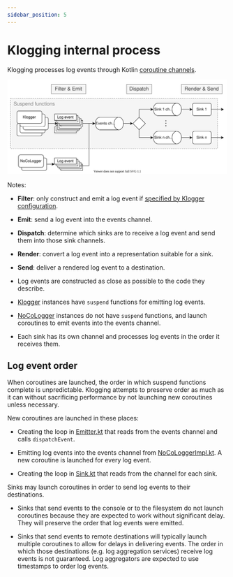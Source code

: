 ```yaml
---
sidebar_position: 5
---
```


# Klogging internal process

Klogging processes log events through Kotlin [coroutine channels](https://kotlinlang.org/docs/channels.html).

![Klogging process diagram](/img/klogging-process.svg)

Notes:

- **Filter**: only construct and emit a log event if [specified by Klogger configuration](../internals/level-checking).

- **Emit**: send a log event into the events channel.

- **Dispatch**: determine which sinks are to receive a log event and send them into those sink channels.

- **Render**: convert a log event into a representation suitable for a sink.

- **Send**: deliver a rendered log event to a destination.

- Log events are constructed as close as possible to the code they describe.

- [Klogger](../loggers/defining-loggers) instances have `suspend` functions for emitting log events.

- [NoCoLogger](../loggers/defining-loggers) instances do not have `suspend` functions, and launch coroutines
  to emit events into the events channel.

- Each sink has its own channel and processes log events in the order it receives them.

## Log event order

When coroutines are launched, the order in which suspend functions complete is unpredictable.
Klogging attempts to preserve order as much as it can without sacrificing performance by not launching
new coroutines unless necessary.

New coroutines are launched in these places:

- Creating the loop in [Emitter.kt](https://github.com/klogging/klogging/blob/main/src/commonMain/kotlin/io/klogging/internal/Emitter.kt#L41) that reads from the events channel and calls `dispatchEvent`.

- Emitting log events into the events channel from
  [NoCoLoggerImpl.kt](https://github.com/klogging/klogging/blob/main/src/commonMain/kotlin/io/klogging/impl/NoCoLoggerImpl.kt#L43).
  A new coroutine is launched for every log event.

- Creating the loop in [Sink.kt](https://github.com/klogging/klogging/blob/main/src/commonMain/kotlin/io/klogging/internal/Sink.kt#L41)
  that reads from the channel for each sink.

Sinks may launch coroutines in order to send log events to their destinations.

- Sinks that send events to the console or to the filesystem do not launch coroutines because they are expected to
  work without significant delay. They will preserve the order that log events were emitted.

- Sinks that send events to remote destinations will typically launch multiple coroutines to allow for delays
  in delivering events. The order in which those destinations (e.g. log aggregation services) receive log events
  is not guaranteed. Log aggregators are expected to use timestamps to order log events.
